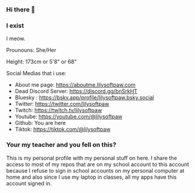 ### Hi there 👋

### I exist

I meow.

<!--
**Bido67/bido67** is a ✨ _special_ ✨ repository because its `README.md` (this file) appears on your GitHub profile.

Here are some ideas to get you started:

- 🔭 I’m currently working on ...
- 🌱 I’m currently learning ...
- 👯 I’m looking to collaborate on ...
- 🤔 I’m looking for help with ...
- 💬 Ask me about ...
- 📫 How to reach me: ...
- 😄 Pronouns: ...
- ⚡ Fun fact: ...
-->

Prounouns: She/Her

Height: 173cm or 5'8" or 68"

Social Medias that i use:
- About me page: https://aboutme.lilysoftpaw.com
- Dead Discord Server: https://discord.gg/bnSrkHT
- Bluesky : https://bsky.app/profile/lilysoftpaw.bsky.social
- Twitter: https://twitter.com/lilysoftpaw
- Twitch: https://twitch.tv/lilysoftpaw
- Youtube: https://youtube.com/@lilysoftpaw
- Github: You are here
- Tiktok: https://tiktok.com/@lilysoftpaw

### Your my teacher and you fell on this? 
This is my personal profile with my personal stuff on here. I share the access to most of my repos that are on my school account to this account because I refuse to sign in school accounts on my personal computer at home and also since I use my laptop in classes, all my apps have this account signed in. 

